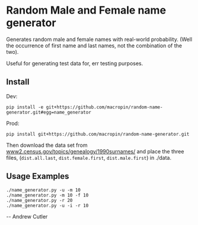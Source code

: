 # Random Male and Female name generator

Generates random male and female names with real-world probability. (Well the occurrence of first name and last names, not the combination of the two).

Useful for generating test data for, err testing purposes.

## Install

Dev:

    pip install -e git+https://github.com/macropin/random-name-generator.git#egg=name_generator

Prod:

    pip install git+https://github.com/macropin/random-name-generator.git

Then download the data set from [www2.census.gov/topics/genealogy/1990surnames/](https://www2.census.gov/topics/genealogy/1990surnames/) and place the three files, (`dist.all.last`, `dist.female.first`, `dist.male.first`) in ./data.

## Usage Examples

    ./name_generator.py -u -m 10
    ./name_generator.py -m 10 -f 10
    ./name_generator.py -r 20
    ./name_generator.py -u -i -r 10

-- Andrew Cutler
